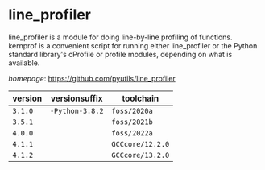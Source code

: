 # line_profiler

line_profiler is a module for doing line-by-line profiling of functions. kernprof is a convenient script for running either line_profiler or the Python standard library's cProfile or profile modules, depending on what is available.

*homepage*: <https://github.com/pyutils/line_profiler>

version | versionsuffix | toolchain
--------|---------------|----------
``3.1.0`` | ``-Python-3.8.2`` | ``foss/2020a``
``3.5.1`` |  | ``foss/2021b``
``4.0.0`` |  | ``foss/2022a``
``4.1.1`` |  | ``GCCcore/12.2.0``
``4.1.2`` |  | ``GCCcore/13.2.0``
